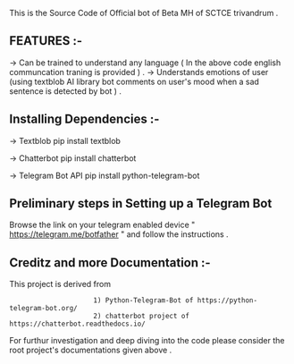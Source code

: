This is the Source Code of Official bot of Beta MH of SCTCE trivandrum . 

FEATURES :-
-----------
-> Can be trained to understand any language  ( In the above code english communcation traning is provided ) .
-> Understands emotions of user (using textblob AI library bot comments on user's mood when a sad sentence is detected by bot ) .

Installing Dependencies :-
------------

-> Textblob 
      pip install textblob

-> Chatterbot
      pip install chatterbot

-> Telegram Bot API 
      pip install python-telegram-bot
      
Preliminary steps in Setting up a Telegram Bot
----------------------------------------------

Browse the link on your telegram enabled device " https://telegram.me/botfather " and follow the instructions .


Creditz and more Documentation :-
------------------------------
This project is derived from 
                     
                         1) Python-Telegram-Bot of https://python-telegram-bot.org/
                         2) chatterbot project of https://chatterbot.readthedocs.io/

For furthur investigation and deep diving into the code please consider the root project's documentations given above . 

